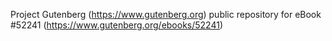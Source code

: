 Project Gutenberg (https://www.gutenberg.org) public repository for
eBook #52241 (https://www.gutenberg.org/ebooks/52241)
